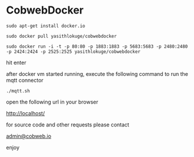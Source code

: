 # CobwebDocker

```sudo apt-get install docker.io```

```sudo docker pull yasithlokuge/cobwebdocker```

```sudo docker run -i -t -p 80:80 -p 1883:1883 -p 5683:5683 -p 2480:2480 -p 2424:2424 -p 2525:2525 yasithlokuge/cobwebdocker ```

hit enter 

after docker vm started running, execute the following command to run the mqtt connector

``` ./mqtt.sh ```

open the following url in your browser

[http://localhost/](http://localhost/)

for source code and other requests please contact

[admin@cobweb.io](email:admin@cobweb.io)

enjoy
